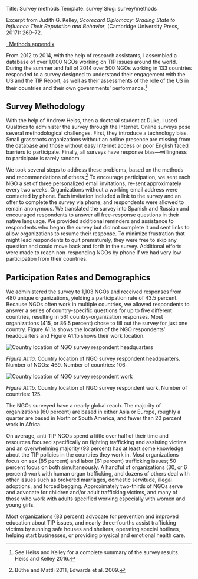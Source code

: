 Title: Survey methods
Template: survey
Slug: survey/methods


<div class="well">

<p>Excerpt from Judith G. Kelley, <em>Scorecard Diplomacy: Grading State to Influence Their Reputation and Behavior</em>, (Cambridge University Press, 2017): 269–72.</p>

<a href="/files/pdfs/Judith%20Kelley%2C%20Scorecard%20Diplomacy%2C%20Methods%20Appendix.pdf" class="btn btn-primary">
<span class="glyphicon glyphicon-download-alt" aria-hidden="true"></span>&nbsp;
Methods appendix</a>

</div>

From 2012 to 2014, with the help of research assistants, I assembled a database of over 1,000 NGOs working on TIP issues around the world. During the summer and fall of 2014 over 500 NGOs working in 133 countries responded to a survey designed to understand their engagement with the US and the TIP Report, as well as their assessments of the role of the US in their countries and their own governments’ performance.[^1]

## Survey Methodology

With the help of Andrew Heiss, then a doctoral student at Duke, I used Qualtrics to administer the survey through the Internet. Online surveys pose several methodological challenges. First, they introduce a technology bias. Small grassroots organizations without an online presence are missing from the database and those without easy Internet access or poor English faced barriers to participate. Finally, all surveys have response bias—willingness to participate is rarely random.

We took several steps to address these problems, based on the methods and recommendations of others.[^2] To encourage participation, we sent each NGO a set of three personalized email invitations, re-sent approximately every two weeks. Organizations without a working email address were contacted by phone. Each invitation included a link to the survey and an offer to complete the survey via phone, and respondents were allowed to remain anonymous. We translated the survey into Spanish and Russian and encouraged respondents to answer all free-response questions in their native language. We provided additional reminders and assistance to respondents who began the survey but did not complete it and sent links to allow organizations to resume their response. To minimize frustration that might lead respondents to quit prematurely, they were free to skip any question and could move back and forth in the survey. Additional efforts were made to reach non-responding NGOs by phone if we had very low participation from their countries.

## Participation Rates and Demographics

We administered the survey to 1,103 NGOs and received responses from 480 unique organizations, yielding a participation rate of 43.5 percent. Because NGOs often work in multiple countries, we allowed respondents to answer a series of country-specific questions for up to five different countries, resulting in 561 country-organization responses. Most organizations (415, or 86.5 percent) chose to fill out the survey for just one country. Figure A1.1a shows the location of the NGO respondents’ headquarters and Figure A1.1b shows their work location.

![Country location of NGO survey respondent headquarters](/files/images/figureA1_1a_hq_map.png)

<div class="well"><em>Figure A1.1a</em>. Country location of NGO survey respondent headquarters. Number of NGOs: 469. Number of countries: 106.</div>

![Country location of NGO survey respondent work](/files/images/figureA1_1b_work_map.png)

<div class="well"><em>Figure A1.1b</em>. Country location of NGO survey respondent work. Number of countries: 125.</div>

The NGOs surveyed have a nearly global reach. The majority of organizations (60 percent) are based in either Asia or Europe, roughly a quarter are based in North or South America, and fewer than 20 percent work in Africa.

On average, anti-TIP NGOs spend a little over half of their time and resources focused specifically on fighting trafficking and assisting victims and an overwhelming majority (93 percent) has at least some knowledge about the TIP policies in the countries they work in. Most organizations focus on sex (85 percent) and labor (61 percent) trafficking issues; 50 percent focus on both simultaneously. A handful of organizations (30, or 6 percent) work with human organ trafficking, and dozens of others deal with other issues such as brokered marriages, domestic servitude, illegal adoptions, and forced begging. Approximately two-thirds of NGOs serve and advocate for children and/or adult trafficking victims, and many of those who work with adults specified working especially with women and young girls.

Most organizations (83 percent) advocate for prevention and improved education about TIP issues, and nearly three-fourths assist trafficking victims by running safe houses and shelters, operating special hotlines, helping start businesses, or providing physical and emotional health care.

[^1]: See Heiss and Kelley for a complete summary of the survey results. Heiss and Kelley 2016.

[^2]: Büthe and Mattli 2011, Edwards et al. 2009.
